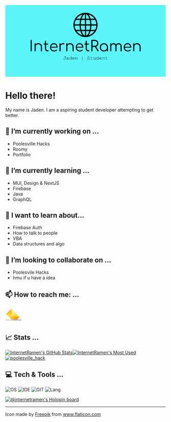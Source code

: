![Intro Banner](https://raw.githubusercontent.com/InternetRamen/Internetramen/master/githubbanner.png)
# Hello there!
My name is Jaden. I am a aspiring student developer attempting to get better.

## 🔭 I’m currently working on ...
 - Poolesville Hacks
 - Roomy
 - Portfolio

## 🌱 I’m currently learning ...
 - MUI, Design & NextJS
 - Firebase
 - Java
 - GraphQL
## 🌱 I want to learn about...
 - Firebase Auth
 - How to talk to people
 - VBA
 - Data structures and algo
## 👯 I’m looking to collaborate on ...
 - Poolesvile Hacks
 - hmu if u have a idea

 ## 📫 How to reach me: ...
[<img alt="jadenhou19@gmail.com" src="https://raw.githubusercontent.com/InternetRamen/Internetramen/master/mailing.png" width="50px">](mailto:jadenhou19@gmail.com)

## 📈 Stats ...
[![InternetRamen's GitHub Stats](https://github-readme-stats.vercel.app/api?username=InternetRamen&theme=tokyonight)](https://github.com/anuraghazra/github-readme-stats)[![InternetRamen's Most Used](https://github-readme-stats.vercel.app/api/top-langs/?username=InternetRamen&theme=tokyonight)](https://github.com/anuraghazra/github-readme-stats) [![poolesville_hack](https://github-readme-stats.vercel.app/api/pin/?username=InternetRamen&repo=main&theme=tokyonight)](https://github.com/InternetRamen/main)

## 💻 Tech & Tools ...
![OS](https://img.shields.io/badge/OS-Windows-lightblue) ![IDE](https://img.shields.io/badge/IDE-VS%20Code-lightblue) ![GIT](https://img.shields.io/badge/GIT-GitHub-lightblue) ![Lang](https://img.shields.io/badge/Lang-JavaScript-lightblue)

[![@internetramen's Holopin board](https://holopin.io/api/user/board?user=internetramen)](https://holopin.io/@internetramen)

---
Icon made by <a href="https://www.flaticon.com/authors/freepik" title="Freepik">Freepik</a> from <a href="https://www.flaticon.com/" title="Flaticon"> www.flaticon.com</a>
